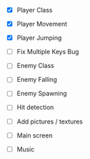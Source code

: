 

- [x] Player Class
- [x] Player Movement
- [x] Player Jumping
- [ ] Fix Multiple Keys Bug

- [ ] Enemy Class
- [ ] Enemy Falling
- [ ] Enemy Spawning
- [ ] Hit detection

- [ ] Add pictures / textures
- [ ] Main screen
- [ ] Music
